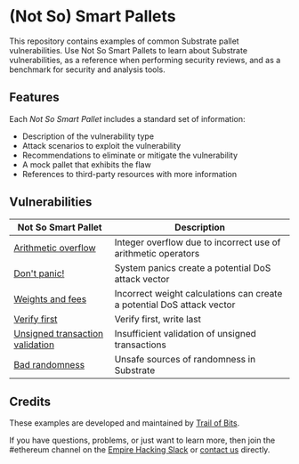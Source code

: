 # (Not So) Smart Pallets

This repository contains examples of common Substrate pallet vulnerabilities. Use Not So Smart Pallets to learn about Substrate vulnerabilities, as a reference when performing security reviews, and as a benchmark for security and analysis tools.

## Features

Each _Not So Smart Pallet_ includes a standard set of information:

* Description of the vulnerability type
* Attack scenarios to exploit the vulnerability
* Recommendations to eliminate or mitigate the vulnerability
* A mock pallet that exhibits the flaw
* References to third-party resources with more information

## Vulnerabilities

| Not So Smart Pallet | Description |
| --- | --- |
| [Arithmetic overflow](./arithmetic_overflow/README.md) | Integer overflow due to incorrect use of arithmetic operators |
| [Don't panic!](./dont_panic/README.md) | System panics create a potential DoS attack vector  |
| [Weights and fees](./weights_and_fees/README.md) | Incorrect weight calculations can create a potential DoS attack vector |
| [Verify first](./verify_first/README.md) | Verify first, write last |
| [Unsigned transaction validation](./validate_unsigned/README.md) | Insufficient validation of unsigned transactions |
| [Bad randomness](./randomness/README.md) | Unsafe sources of randomness in Substrate |

## Credits

These examples are developed and maintained by [Trail of Bits](https://www.trailofbits.com/).

If you have questions, problems, or just want to learn more, then join the #ethereum channel on the [Empire Hacking Slack](https://empireslacking.herokuapp.com/) or [contact us](https://www.trailofbits.com/contact/) directly.